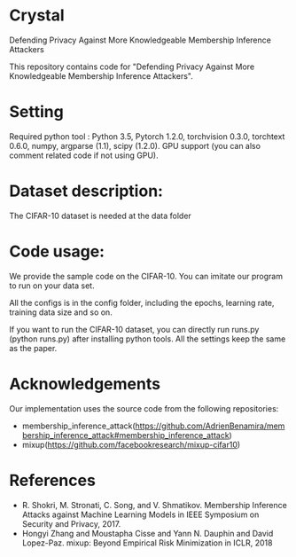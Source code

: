 # Crystal
Defending Privacy Against More Knowledgeable Membership Inference Attackers

This repository contains code for "Defending Privacy Against More Knowledgeable Membership Inference Attackers". 

# Setting

Required python tool : Python 3.5, Pytorch 1.2.0, torchvision 0.3.0, torchtext 0.6.0, numpy, argparse (1.1), scipy (1.2.0). GPU support (you can also comment related code if not using GPU). 


# Dataset description: 

The CIFAR-10 dataset is needed at the data folder

# Code usage: 

We provide the sample code on the CIFAR-10. You can imitate our program to run on your data set.

All the configs is in the config folder, including the epochs, learning rate, training data size and so on.

If you want to run the CIFAR-10 dataset, you can directly run runs.py (python runs.py) after installing python tools. All the settings keep the same as the paper. 

<!-- # Citation -->

# Acknowledgements

Our implementation uses the source code from the following repositories:
* membership_inference_attack(https://github.com/AdrienBenamira/membership_inference_attack#membership_inference_attack)
* mixup(https://github.com/facebookresearch/mixup-cifar10)

# References
* R. Shokri, M. Stronati, C. Song, and V. Shmatikov. Membership Inference Attacks against Machine Learning Models in IEEE Symposium on Security and Privacy, 2017.
* Hongyi Zhang and Moustapha Cisse and Yann N. Dauphin and David Lopez-Paz. mixup: Beyond Empirical Risk Minimization in ICLR, 2018
